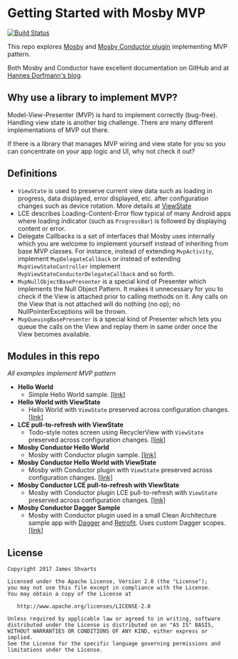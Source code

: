 # Getting Started with Mosby MVP

[![Build Status](https://travis-ci.org/jshvarts/MosbyMVP.svg?branch=master)](https://travis-ci.org/jshvarts/MosbyMVP)

This repo explores [Mosby](https://github.com/sockeqwe/mosby/) and [Mosby Conductor plugin](https://github.com/sockeqwe/mosby-conductor/) implementing MVP pattern.

Both Mosby and Conductor have excellent documentation on GitHub and at [Hannes Dorfmann's blog](http://hannesdorfmann.com/mosby/).
 
## Why use a library to implement MVP?

Model-View-Presenter (MVP) is hard to implement correctly (bug-free). Handling view state is another big challenge. There are many different implementations of MVP out there.

If there is a library that manages MVP wiring and view state for you so you can concentrate on your app logic and UI, why not check it out? 

## Definitions 
* `ViewState` is used to preserve current view data such as loading in progress, data displayed, error displayed, etc. after configuration changes such as device rotation. 
More details at [ViewState](http://hannesdorfmann.com/mosby/viewstate/)
* LCE describes Loading-Content-Error flow typical of many Android apps where loading indicator (such as `ProgressBar`) is followed by displaying content or error. 
* Delegate Callbacks is a set of interfaces that Mosby uses internally which you are welcome to implement yourself instead of inheriting from base MVP classes. For instance, instead of extending `MvpActivity`, implement `MvpDelegateCallback` or instead of extending `MvpViewStateController` implement `MvpViewStateConductorDelegateCallback` and so forth.
* `MvpNullObjectBasePresenter` is a special kind of Presenter which implements the Null Object Pattern. It makes it unnecessary for you to check if the View is attached prior to calling methods on it. Any calls on the View that is not attached will do nothing (no op); no NullPointerExceptions will be thrown.
* `MvpQueuingBasePresenter` is a special kind of Presenter which lets you queue the calls on the View and replay them in same order once the View becomes available.

## Modules in this repo

*All examples implement MVP pattern*

* **Hello World**
    * Simple Hello World sample. [[link]](https://github.com/jshvarts/MosbyMVP/tree/master/hello-world)
* **Hello World with ViewState**
    * Hello World with `ViewState` preserved across configuration changes. [[link]](https://github.com/jshvarts/MosbyMVP/tree/master/hello-world-viewstate)
* **LCE pull-to-refresh with ViewState**
    * Todo-style notes screen using RecyclerView with `ViewState` preserved across configuration changes. [[link]](https://github.com/jshvarts/MosbyMVP/tree/master/lce-pull-to-refresh-viewstate)
* **Mosby Conductor Hello World**
    * Mosby with Conductor plugin sample. [[link]](https://github.com/jshvarts/MosbyMVP/tree/master/conductor-hello-world) 
* **Mosby Conductor Hello World with ViewState**
    * Mosby with Conductor plugin with `ViewState` preserved across configuration changes. [[link]](https://github.com/jshvarts/MosbyMVP/tree/master/conductor-hello-world-viewstate)
* **Mosby Conductor LCE pull-to-refresh with ViewState**
    * Mosby with Conductor plugin LCE pull-to-refresh with `ViewState` preserved across configuration changes. [[link]](https://github.com/jshvarts/MosbyMVP/tree/master/conductor-lce-pull-to-refresh-viewstate)
* **Mosby Conductor Dagger Sample**
    * Mosby with Conductor plugin used in a small Clean Architecture sample app with [Dagger](https://google.github.io/dagger/) and [Retrofit](http://square.github.io/retrofit/). Uses custom Dagger scopes. [[link]](https://github.com/jshvarts/MosbyMVP/tree/master/conductor-dagger-sample)

## License

    Copyright 2017 James Shvarts

    Licensed under the Apache License, Version 2.0 (the "License");
    you may not use this file except in compliance with the License.
    You may obtain a copy of the License at

       http://www.apache.org/licenses/LICENSE-2.0

    Unless required by applicable law or agreed to in writing, software
    distributed under the License is distributed on an "AS IS" BASIS,
    WITHOUT WARRANTIES OR CONDITIONS OF ANY KIND, either express or implied.
    See the License for the specific language governing permissions and
    limitations under the License.
